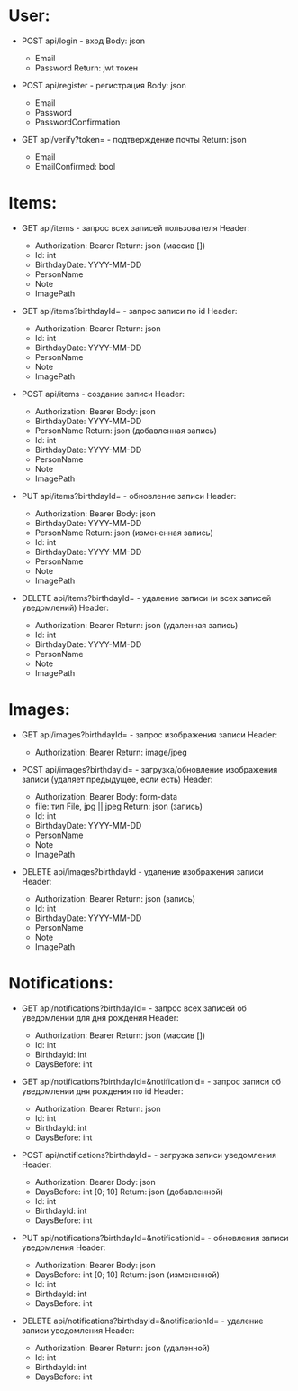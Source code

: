 # User:
- POST api/login - вход
    Body: json
    - Email
    - Password
    Return: jwt токен

- POST api/register - регистрация
    Body: json
    - Email
    - Password
    - PasswordConfirmation

- GET api/verify?token=<token> - подтверждение почты
    Return: json
    - Email
    - EmailConfirmed: bool

# Items:
- GET api/items - запрос всех записей пользователя
    Header:
    - Authorization: Bearer <token>
    Return: json (массив [])
    - Id: int
    - BirthdayDate: YYYY-MM-DD
    - PersonName
    - Note
    - ImagePath

- GET api/items?birthdayId=<id> - запрос записи по id
    Header:
    - Authorization: Bearer <token>
    Return: json
    - Id: int
    - BirthdayDate: YYYY-MM-DD
    - PersonName
    - Note
    - ImagePath

- POST api/items - создание записи
    Header:
    - Authorization: Bearer <token>
    Body: json
    - BirthdayDate: YYYY-MM-DD
    - PersonName
    Return: json (добавленная запись)
    - Id: int
    - BirthdayDate: YYYY-MM-DD
    - PersonName
    - Note
    - ImagePath

- PUT api/items?birthdayId=<id> - обновление записи
    Header:
    - Authorization: Bearer <token>
    Body: json
    - BirthdayDate: YYYY-MM-DD
    - PersonName
    Return: json (измененная запись) 
    - Id: int
    - BirthdayDate: YYYY-MM-DD
    - PersonName
    - Note
    - ImagePath

- DELETE api/items?birthdayId=<id> - удаление записи (и всех записей уведомлений)
    Header:
    - Authorization: Bearer <token>
    Return: json (удаленная запись)
    - Id: int
    - BirthdayDate: YYYY-MM-DD
    - PersonName
    - Note
    - ImagePath

# Images:
- GET api/images?birthdayId=<id> - запрос изображения записи
    Header:
    - Authorization: Bearer <token>
    Return: image/jpeg

- POST api/images?birthdayId=<id> - загрузка/обновление изображения записи (удаляет предыдущее, если есть)
    Header:
    - Authorization: Bearer <token>
    Body: form-data
    - file: тип File, jpg || jpeg
    Return: json (запись)
    - Id: int
    - BirthdayDate: YYYY-MM-DD
    - PersonName
    - Note
    - ImagePath

- DELETE api/images?birthdayId<id> - удаление изображения записи
    Header:
    - Authorization: Bearer <token>
    Return: json (запись)
    - Id: int
    - BirthdayDate: YYYY-MM-DD
    - PersonName
    - Note
    - ImagePath

# Notifications:
- GET api/notifications?birthdayId=<id> - запрос всех записей об уведомлении для дня рождения
    Header:
    - Authorization: Bearer <token>
    Return: json (массив [])
    - Id: int
    - BirthdayId: int
    - DaysBefore: int

- GET api/notifications?birthdayId=<id>&notificationId=<id> - запрос записи об уведомлении дня рождения по id
    Header:
    - Authorization: Bearer <token>
    Return: json
    - Id: int
    - BirthdayId: int
    - DaysBefore: int

- POST api/notifications?birthdayId=<id> - загрузка записи уведомления
    Header:
    - Authorization: Bearer <token>
    Body: json
    - DaysBefore: int [0; 10]
    Return: json (добавленной)
    - Id: int
    - BirthdayId: int
    - DaysBefore: int

- PUT api/notifications?birthdayId=<id>&notificationId=<id> - обновления записи уведомления
    Header:
    - Authorization: Bearer <token>
    Body: json
    - DaysBefore: int [0; 10]
    Return: json (измененной)
    - Id: int
    - BirthdayId: int
    - DaysBefore: int

- DELETE api/notifications?birthdayId=<id>&notificationId=<id> - удаление записи уведомления
    Header:
    - Authorization: Bearer <token>
    Return: json (удаленной)
    - Id: int
    - BirthdayId: int
    - DaysBefore: int



